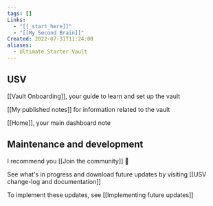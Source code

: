 ```yaml
---
tags: []
Links:
  - "[[_start_here]]"
  - "[[My Second Brain]]"
Created: 2022-07-31T11:24:00
aliases:
  - Ultimate Starter Vault
---
```

## USV
[[Vault Onboarding]], your guide to learn and set up the vault

[[My published notes]] for information related to the vault

[[Home]], your main dashboard note
## Maintenance and development
I recommend you [[Join the community]] 🤝

See what's in progress and download future updates by visiting [[USV change-log and documentation]]

To implement these updates, see [[Implementing future updates]]
